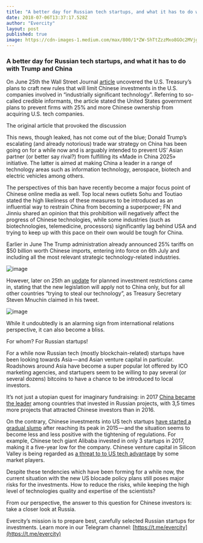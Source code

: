 ```yaml
---
title: "A better day for Russian tech startups, and what it has to do with Trump and China"
date: 2018-07-06T13:37:17.528Z
author: "Evercity"
layout: post
published: true
image: https://cdn-images-1.medium.com/max/800/1*ZW-ShTtZzzMxo8GOc2MVjg.png
---
```


### **A better day for Russian tech startups, and what it has to do with Trump and China**

On June 25th the Wall Street Journal [article](https://www.wsj.com/articles/trump-plans-new-curbs-on-chinese-investment-tech-exports-to-china-1529883988) uncovered the U.S. Treasury’s plans to craft new rules that will limit Chinese investments in the U.S. companies involved in “industrially significant technology”. Referring to so-called credible informants, the article stated the United States government plans to prevent firms with 25% and more Chinese ownership from acquiring U.S. tech companies.





The original article that provoked the discussion



This news, though leaked, has not come out of the blue; Donald Trump’s escalating (and already notorious) trade war strategy on China has been going on for a while now and is arguably intended to prevent US’ Asian partner (or better say rival?) from fulfilling its «Made in China 2025» initiative. The latter is aimed at making China a leader in a range of technology areas such as information technology, aerospace, biotech and electric vehicles among others.

The perspectives of this ban have recently become a major focus point of Chinese online media as well. Top local news outlets Sohu and Toutiao stated the high likeliness of these measures to be introduced as an influential way to restrain China from becoming a superpower; FN and Jinniu shared an opinion that this prohibition will negatively affect the progress of Chinese technologies, while some industries (such as biotechnologies, telemedicine, processors) significantly lag behind USA and trying to keep up with this pace on their own would be tough for China.

Earlier in June The Trump administration already announced 25% tariffs on $50 billion worth Chinese imports, entering into force on 6th July and including all the most relevant strategic technology-related industries.




![image](https://cdn-images-1.medium.com/max/800/1*6F4UBWAY6nnMKc_XZkHVpg.png)



However, later on 25th an [update](https://www.cnet.com/news/trump-will-back-laws-restricting-chinese-investment-in-us-tech-says-report/) for planned investment restrictions came in, stating that the new legislation will apply not to China only, but for all other countries “trying to steal our technology”, as Treasury Secretary Steven Mnuchin claimed in his tweet.




![image](https://cdn-images-1.medium.com/max/800/1*1D8KH4Tg6T3QXoHiW1kcdQ.png)



While it undoubtedly is an alarming sign from international relations perspective, it can also become a bliss.

For whom? For Russian startups!

For a while now Russian tech (mostly blockchain-related) startups have been looking towards Asia — and Asian venture capital in particular. Roadshows around Asia have become a super popular lot offered by ICO marketing agencies, and startupers seem to be willing to pay several (or several dozens) bitcoins to have a chance to be introduced to local investors.

It’s not just a utopian quest for imaginary fundraising: in 2017 [China became the leader](http://www.forbes.ru/finansy-i-investicii/pmef-2018362063-milliardy-iz-azii-kitay-okazalsya-glavnym-investorom-v-rossiyu) among countries that invested in Russian projects, with 3,5 times more projects that attracted Chinese investors than in 2016.

On the contrary, Chinese investments into US tech startups [have started a gradual slump](https://www.cbinsights.com/research/china-us-tech-investment-trends/) after reaching its peak in 2015 — and the situation seems to become less and less positive with the tightening of regulations. For example, Chinese tech giant Alibaba invested in only 3 startups in 2017, making it a five-year low for the company. Chinese venture capital in Silicon Valley is being regarded as [a threat to to US tech advantage](https://macropolo.org/chinese-vc-silicon-valley-threaten-us-tech-advantage/) by some market players.

Despite these tendencies which have been forming for a while now, the current situation with the new US blocade policy plans still poses major risks for the investments. How to reduce the risks, while keeping the high level of technologies quality and expertise of the scientists?

From our perspective, the answer to this question for Chinese investors is: take a closer look at Russia.

Evercity’s mission is to prepare best, carefully selected Russian startups for investments. Learn more in our Telegram channel: [https://t.me/evercity](https://t.me/evercity)

